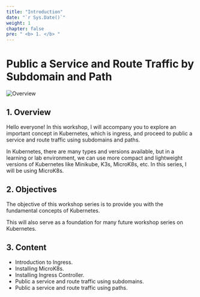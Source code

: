 ```yaml
---
title: "Introduction"
date: "`r Sys.Date()`"
weight: 1
chapter: false
pre: " <b> 1. </b> "
---
```


# Public a Service and Route Traffic by Subdomain and Path

![Overview](/images/01.webp)

## 1. Overview

Hello everyone! In this workshop, I will accompany you to explore an important concept in Kubernetes, which is ingress, and proceed to public a service and route traffic using subdomains and paths.

In Kubernetes, there are many types and versions available, but in a learning or lab environment, we can use more compact and lightweight versions of Kubernetes like Minikube, K3s, MicroK8s, etc. In this series, I will be using MicroK8s.

## 2. Objectives

The objective of this workshop series is to provide you with the fundamental concepts of Kubernetes.

This will also serve as a foundation for many future workshop series on Kubernetes.

## 3. Content

- Introduction to Ingress.
- Installing MicroK8s.
- Installing Ingress Controller.
- Public a service and route traffic using subdomains.
- Public a service and route traffic using paths.
